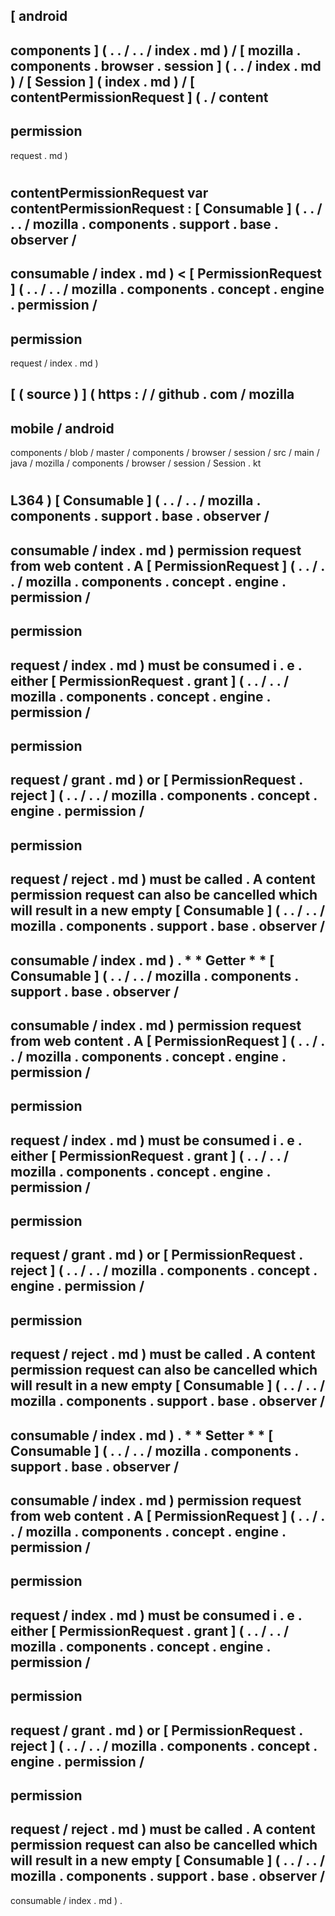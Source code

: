[
android
-
components
]
(
.
.
/
.
.
/
index
.
md
)
/
[
mozilla
.
components
.
browser
.
session
]
(
.
.
/
index
.
md
)
/
[
Session
]
(
index
.
md
)
/
[
contentPermissionRequest
]
(
.
/
content
-
permission
-
request
.
md
)
#
contentPermissionRequest
var
contentPermissionRequest
:
[
Consumable
]
(
.
.
/
.
.
/
mozilla
.
components
.
support
.
base
.
observer
/
-
consumable
/
index
.
md
)
<
[
PermissionRequest
]
(
.
.
/
.
.
/
mozilla
.
components
.
concept
.
engine
.
permission
/
-
permission
-
request
/
index
.
md
)
>
[
(
source
)
]
(
https
:
/
/
github
.
com
/
mozilla
-
mobile
/
android
-
components
/
blob
/
master
/
components
/
browser
/
session
/
src
/
main
/
java
/
mozilla
/
components
/
browser
/
session
/
Session
.
kt
#
L364
)
[
Consumable
]
(
.
.
/
.
.
/
mozilla
.
components
.
support
.
base
.
observer
/
-
consumable
/
index
.
md
)
permission
request
from
web
content
.
A
[
PermissionRequest
]
(
.
.
/
.
.
/
mozilla
.
components
.
concept
.
engine
.
permission
/
-
permission
-
request
/
index
.
md
)
must
be
consumed
i
.
e
.
either
[
PermissionRequest
.
grant
]
(
.
.
/
.
.
/
mozilla
.
components
.
concept
.
engine
.
permission
/
-
permission
-
request
/
grant
.
md
)
or
[
PermissionRequest
.
reject
]
(
.
.
/
.
.
/
mozilla
.
components
.
concept
.
engine
.
permission
/
-
permission
-
request
/
reject
.
md
)
must
be
called
.
A
content
permission
request
can
also
be
cancelled
which
will
result
in
a
new
empty
[
Consumable
]
(
.
.
/
.
.
/
mozilla
.
components
.
support
.
base
.
observer
/
-
consumable
/
index
.
md
)
.
*
*
Getter
*
*
[
Consumable
]
(
.
.
/
.
.
/
mozilla
.
components
.
support
.
base
.
observer
/
-
consumable
/
index
.
md
)
permission
request
from
web
content
.
A
[
PermissionRequest
]
(
.
.
/
.
.
/
mozilla
.
components
.
concept
.
engine
.
permission
/
-
permission
-
request
/
index
.
md
)
must
be
consumed
i
.
e
.
either
[
PermissionRequest
.
grant
]
(
.
.
/
.
.
/
mozilla
.
components
.
concept
.
engine
.
permission
/
-
permission
-
request
/
grant
.
md
)
or
[
PermissionRequest
.
reject
]
(
.
.
/
.
.
/
mozilla
.
components
.
concept
.
engine
.
permission
/
-
permission
-
request
/
reject
.
md
)
must
be
called
.
A
content
permission
request
can
also
be
cancelled
which
will
result
in
a
new
empty
[
Consumable
]
(
.
.
/
.
.
/
mozilla
.
components
.
support
.
base
.
observer
/
-
consumable
/
index
.
md
)
.
*
*
Setter
*
*
[
Consumable
]
(
.
.
/
.
.
/
mozilla
.
components
.
support
.
base
.
observer
/
-
consumable
/
index
.
md
)
permission
request
from
web
content
.
A
[
PermissionRequest
]
(
.
.
/
.
.
/
mozilla
.
components
.
concept
.
engine
.
permission
/
-
permission
-
request
/
index
.
md
)
must
be
consumed
i
.
e
.
either
[
PermissionRequest
.
grant
]
(
.
.
/
.
.
/
mozilla
.
components
.
concept
.
engine
.
permission
/
-
permission
-
request
/
grant
.
md
)
or
[
PermissionRequest
.
reject
]
(
.
.
/
.
.
/
mozilla
.
components
.
concept
.
engine
.
permission
/
-
permission
-
request
/
reject
.
md
)
must
be
called
.
A
content
permission
request
can
also
be
cancelled
which
will
result
in
a
new
empty
[
Consumable
]
(
.
.
/
.
.
/
mozilla
.
components
.
support
.
base
.
observer
/
-
consumable
/
index
.
md
)
.
